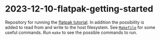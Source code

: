# 2023-12-10-flatpak-getting-started

Repository for running the [flatpak tutorial](https://docs.flatpak.org/en/latest/first-build.html). In addition the possibility is added to read from and write to the host filesystem. See [`Makefile`](./Makefile) for some useful commands. Run `make` to see the possible commands to run.

